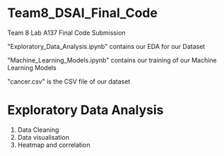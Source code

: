 # Team8_DSAI_Final_Code
Team 8 Lab A137 Final Code Submission

"Exploratory_Data_Analysis.ipynb" contains our EDA for our Dataset

"Machine_Learning_Models.ipynb" contains our training of our Machine Learning Models

"cancer.csv" is the CSV file of our dataset

# Exploratory Data Analysis
1. Data Cleaning
2. Data visualisation
3. Heatmap and correlation
